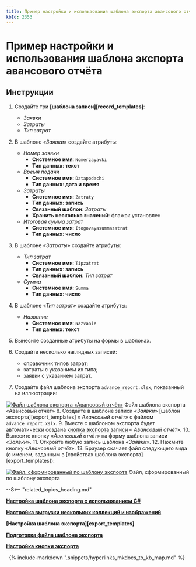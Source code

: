 ```yaml
---
title: Пример настройки и использования шаблона экспорта авансового отчёта
kbId: 2353
---
```


# Пример настройки и использования шаблона экспорта авансового отчёта

## Инструкции

1. Создайте три **[шаблона записи][record_templates]**:

    - *Заявки*
    - *Затраты*
    - *Тип затрат*
2. В шаблоне *«Заявки»* создайте атрибуты:

    - *Номер заявки*
        - **Системное имя**: `Nomerzayavki`
        - **Тип данных**: **текст**
    - *Время подачи*
        - **Системное имя**: `Datapodachi`
        - **Тип данных**: **дата и время**
    - *Затраты*
        - **Системное имя**: `Zatraty`
        - **Тип данных**: **запись**
        - **Связанный шаблон**: *Затраты*
        - **Хранить несколько значений**: флажок установлен
    - *Итоговая сумма затрат*
        - **Системное имя**: `Itogovayasummazatrat`
        - **Тип данных**: **число**
3. В шаблоне *«Затраты»* создайте атрибуты:

    - *Тип затрат*
        - **Системное имя**: `Tipzatrat`
        - **Тип данных**: **запись**
        - **Связанный шаблон**: *Тип затрат*
    - *Сумма*
        - **Системное имя**: `Summa`
        - **Тип данных**: **число**
4. В шаблоне *«Тип затрат»* создайте атрибуты:

    - *Название*
        - **Системное имя**: `Nazvanie`
        - **Тип данных**: **текст**
5. Вынесите созданные атрибуты на формы в шаблонах.
6. Создайте несколько наглядных записей:
    - справочник типов затрат;
    - затраты с указанием их типа;
    - заявки с указанием затрат.
7. Создайте файл шаблона экспорта `advance_report.xlsx`, показанный на иллюстрации:

[![Файл шаблона экспорта «Авансовый отчёт»](https://kb.comindware.ru/assets/export_template_file_example_advance_report.png)](https://kb.comindware.ru/assets/export_template_file_example_advance_report.png)
Файл шаблона экспорта «Авансовый отчёт»
8. Создайте в шаблоне записи «*Заявки*» [шаблон экспорта][export_templates] « *Авансовый отчёт*» с файлом `advance_report.xslx`.
9. Вместе с шаблоном экспорта будет автоматически создана [кнопка экспорта записи](https://kb.comindware.ru/article.php?id=2348) « *Авансовый отчёт*».
10. Вынесите кнопку «*Авансовый отчёт*» на форму шаблона записи «*Заявки*».
11. Откройте любую запись шаблона «*Заявки*».
12. Нажмите кнопку «*Авансовый отчёт*».
13. Браузер скачает файл следующего вида (с именем, заданным в [свойствах шаблона экспорта][export_templates]):

[![Файл, сформированный по шаблону экспорта](https://kb.comindware.ru/assets/export_template_file_result.png)](https://kb.comindware.ru/assets/export_template_file_result.png)
Файл, сформированный по шаблону экспорта

--8<-- "related_topics_heading.md"

**[Настройка шаблона экспорта с использованием C#](https://kb.comindware.ru/article.php?id=1942)**

**[Настройка выгрузки нескольких коллекций и изображений](https://kb.comindware.ru/article.php?id=1944)**

**[Настройка шаблона экспорта][export_templates]**

**[Подготовка файла шаблона экспорта](https://kb.comindware.ru/article.php?id=2352)**

**[Настройка кнопки экспорта](https://kb.comindware.ru/article.php?id=2348)**



 
{% include-markdown ".snippets/hyperlinks_mkdocs_to_kb_map.md" %}
